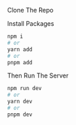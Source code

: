 Clone The Repo

Install Packages

```bash
npm i
# or
yarn add
# or
pnpm add
```

Then Run The Server

```bash
npm run dev
# or
yarn dev
# or
pnpm dev
```
